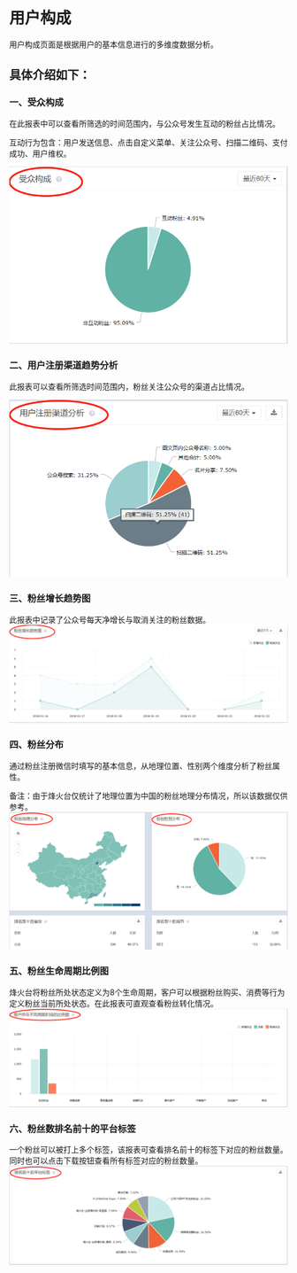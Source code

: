 # 用户构成

用户构成页面是根据用户的基本信息进行的多维度数据分析。  


## 具体介绍如下：

### 一、受众构成

在此报表中可以查看所筛选的时间范围内，与公众号发生互动的粉丝占比情况。

互动行为包含：用户发送信息、点击自定义菜单、关注公众号、扫描二维码、支付成功、用户维权。  

![](/assets/1516589081%281%29.png)

### 二、用户注册渠道趋势分析

此报表可以查看所筛选时间范围内，粉丝关注公众号的渠道占比情况。  

![](/assets/1516342408%281%29.png)

### 三、粉丝增长趋势图

此报表中记录了公众号每天净增长与取消关注的粉丝数据。  
![](/assets/1516588591%281%29.png)

### 四、粉丝分布

通过粉丝注册微信时填写的基本信息，从地理位置、性别两个维度分析了粉丝属性。

备注：由于烽火台仅统计了地理位置为中国的粉丝地理分布情况，所以该数据仅供参考。  
![](/assets/1516344220%281%29.png)

### 五、粉丝生命周期比例图

烽火台将粉丝所处状态定义为8个生命周期，客户可以根据粉丝购买、消费等行为定义粉丝当前所处状态。在此报表可直观查看粉丝转化情况。  
![](/assets/1516344273%281%29.png)

### 六、粉丝数排名前十的平台标签

一个粉丝可以被打上多个标签，该报表可查看排名前十的标签下对应的粉丝数量。同时也可以点击下载按钮查看所有标签对应的粉丝数量。  
![](/assets/1516343890%281%29.png)


